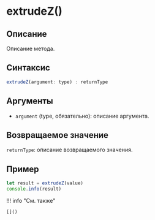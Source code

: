 # extrudeZ()

## Описание
Описание метода.

## Синтаксис
```javascript
extrudeZ(argument: type) : returnType
```

## Аргументы
- `argument` (type, обязательно): описание аргумента.

## Возвращаемое значение
`returnType`: описание возвращаемого значения.

## Пример
```javascript linenums="1"
let result = extrudeZ(value)
console.info(result)
```

!!! info "См. также"

    []()

